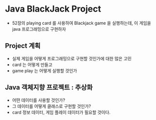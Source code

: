 # Java BlackJack Project
* 52장의 playing card 를 사용하여 Blackjack game 을 실행하는데, 이 게임을 java 프로그래밍으로 구현하자

## Project 계획
* 실제 게임을 어떻게 프로그래밍으로 구현할 것인가에 대한 많은 고민
* card 는 어떻게 만들고 
* game play 는 어떻게 실행할 것인가

## Java 객체지향 프로젝트 : 추상화
* 어떤 데이터를 사용할 것인가?
* 그 데이터를 어떻게 클래스로 구현할 것인가?
* card 정보 데이터, 게임 플레이 데이터가 필요할 것이다.

